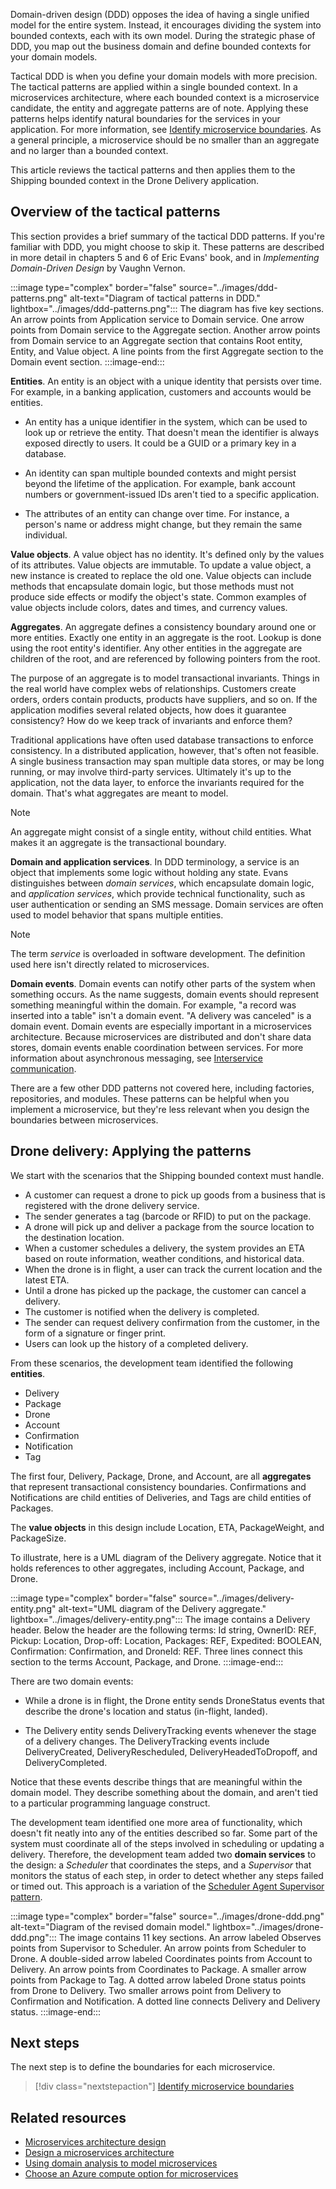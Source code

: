 Domain-driven design (DDD) opposes the idea of having a single unified model for the entire system. Instead, it encourages dividing the system into bounded contexts, each with its own model. During the strategic phase of DDD, you map out the business domain and define bounded contexts for your domain models.

Tactical DDD is when you define your domain models with more precision. The tactical patterns are applied within a single bounded context. In a microservices architecture, where each bounded context is a microservice candidate, the entity and aggregate patterns are of note. Applying these patterns helps identify natural boundaries for the services in your application. For more information, see [Identify microservice boundaries](./microservice-boundaries.yml). As a general principle, a microservice should be no smaller than an aggregate and no larger than a bounded context.

This article reviews the tactical patterns and then applies them to the Shipping bounded context in the Drone Delivery application.

## Overview of the tactical patterns

This section provides a brief summary of the tactical DDD patterns. If you're familiar with DDD, you might choose to skip it. These patterns are described in more detail in chapters 5 and 6 of Eric Evans' book, and in *Implementing Domain-Driven Design* by Vaughn Vernon.

:::image type="complex" border="false" source="../images/ddd-patterns.png" alt-text="Diagram of tactical patterns in DDD." lightbox="../images/ddd-patterns.png":::
   The diagram has five key sections. An arrow points from Application service to Domain service. One arrow points from Domain service to the Aggregate section. Another arrow points from Domain service to an Aggregate section that contains Root entity, Entity, and Value object. A line points from the first Aggregate section to the Domain event section.
:::image-end:::

**Entities**. An entity is an object with a unique identity that persists over time. For example, in a banking application, customers and accounts would be entities.

- An entity has a unique identifier in the system, which can be used to look up or retrieve the entity. That doesn't mean the identifier is always exposed directly to users. It could be a GUID or a primary key in a database.

- An identity can span multiple bounded contexts and might persist beyond the lifetime of the application. For example, bank account numbers or government-issued IDs aren't tied to a specific application.

- The attributes of an entity can change over time. For instance, a person's name or address might change, but they remain the same individual.

**Value objects**. A value object has no identity. It's defined only by the values of its attributes. Value objects are immutable. To update a value object, a new instance is created to replace the old one. Value objects can include methods that encapsulate domain logic, but those methods must not produce side effects or modify the object's state. Common examples of value objects include colors, dates and times, and currency values.

**Aggregates**. An aggregate defines a consistency boundary around one or more entities. Exactly one entity in an aggregate is the root. Lookup is done using the root entity's identifier. Any other entities in the aggregate are children of the root, and are referenced by following pointers from the root.

The purpose of an aggregate is to model transactional invariants. Things in the real world have complex webs of relationships. Customers create orders, orders contain products, products have suppliers, and so on. If the application modifies several related objects, how does it guarantee consistency? How do we keep track of invariants and enforce them?

Traditional applications have often used database transactions to enforce consistency. In a distributed application, however, that's often not feasible. A single business transaction may span multiple data stores, or may be long running, or may involve third-party services. Ultimately it's up to the application, not the data layer, to enforce the invariants required for the domain. That's what aggregates are meant to model.

> [!NOTE]
> An aggregate might consist of a single entity, without child entities. What makes it an aggregate is the transactional boundary.

**Domain and application services**. In DDD terminology, a service is an object that implements some logic without holding any state. Evans distinguishes between *domain services*, which encapsulate domain logic, and *application services*, which provide technical functionality, such as user authentication or sending an SMS message. Domain services are often used to model behavior that spans multiple entities.

> [!NOTE]
> The term *service* is overloaded in software development. The definition used here isn't directly related to microservices.

**Domain events**. Domain events can notify other parts of the system when something occurs. As the name suggests, domain events should represent something meaningful within the domain. For example, "a record was inserted into a table" isn't a domain event. "A delivery was canceled" is a domain event. Domain events are especially important in a microservices architecture. Because microservices are distributed and don't share data stores, domain events enable coordination between services. For more information about asynchronous messaging, see [Interservice communication](../design/interservice-communication.yml).

There are a few other DDD patterns not covered here, including factories, repositories, and modules. These patterns can be helpful when you implement a microservice, but they're less relevant when you design the boundaries between microservices.

## Drone delivery: Applying the patterns

We start with the scenarios that the Shipping bounded context must handle.

- A customer can request a drone to pick up goods from a business that is registered with the drone delivery service.
- The sender generates a tag (barcode or RFID) to put on the package.
- A drone will pick up and deliver a package from the source location to the destination location.
- When a customer schedules a delivery, the system provides an ETA based on route information, weather conditions, and historical data.
- When the drone is in flight, a user can track the current location and the latest ETA.
- Until a drone has picked up the package, the customer can cancel a delivery.
- The customer is notified when the delivery is completed.
- The sender can request delivery confirmation from the customer, in the form of a signature or finger print.
- Users can look up the history of a completed delivery.

From these scenarios, the development team identified the following **entities**.

- Delivery
- Package
- Drone
- Account
- Confirmation
- Notification
- Tag

The first four, Delivery, Package, Drone, and Account, are all **aggregates** that represent transactional consistency boundaries. Confirmations and Notifications are child entities of Deliveries, and Tags are child entities of Packages.

The **value objects** in this design include Location, ETA, PackageWeight, and PackageSize.

To illustrate, here is a UML diagram of the Delivery aggregate. Notice that it holds references to other aggregates, including Account, Package, and Drone.

:::image type="complex" border="false" source="../images/delivery-entity.png" alt-text="UML diagram of the Delivery aggregate." lightbox="../images/delivery-entity.png":::
   The image contains a Delivery header. Below the header are the following terms: Id string, OwnerID: REF, Pickup: Location, Drop-off: Location, Packages: REF, Expedited: BOOLEAN, Confirmation: Confirmation, and DroneId: REF. Three lines connect this section to the terms Account, Package, and Drone.
:::image-end:::

There are two domain events:

- While a drone is in flight, the Drone entity sends DroneStatus events that describe the drone's location and status (in-flight, landed).

- The Delivery entity sends DeliveryTracking events whenever the stage of a delivery changes. The DeliveryTracking events include DeliveryCreated, DeliveryRescheduled, DeliveryHeadedToDropoff, and DeliveryCompleted.

Notice that these events describe things that are meaningful within the domain model. They describe something about the domain, and aren't tied to a particular programming language construct.

The development team identified one more area of functionality, which doesn't fit neatly into any of the entities described so far. Some part of the system must coordinate all of the steps involved in scheduling or updating a delivery. Therefore, the development team added two **domain services** to the design: a *Scheduler* that coordinates the steps, and a *Supervisor* that monitors the status of each step, in order to detect whether any steps failed or timed out. This approach is a variation of the [Scheduler Agent Supervisor pattern](../../patterns/scheduler-agent-supervisor.yml).

:::image type="complex" border="false" source="../images/drone-ddd.png" alt-text="Diagram of the revised domain model." lightbox="../images/drone-ddd.png":::
   The image contains 11 key sections. An arrow labeled Observes points from Supervisor to Scheduler. An arrow points from Scheduler to Drone. A double-sided arrow labeled Coordinates points from Account to Delivery. An arrow points from Coordinates to Package. A smaller arrow points from Package to Tag. A dotted arrow labeled Drone status points from Drone to Delivery. Two smaller arrows point from Delivery to Confirmation and Notification. A dotted line connects Delivery and Delivery status.
:::image-end:::

## Next steps

The next step is to define the boundaries for each microservice.

> [!div class="nextstepaction"]
> [Identify microservice boundaries](./microservice-boundaries.yml)

## Related resources

- [Microservices architecture design](../../guide/architecture-styles/microservices.md)
- [Design a microservices architecture](../../microservices/design/index.yml)
- [Using domain analysis to model microservices](domain-analysis.md)
- [Choose an Azure compute option for microservices](../../microservices/design/compute-options.md)
